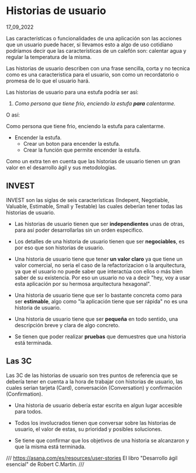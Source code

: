 # Historias de usuario
17_09_2022

Las características o funcionalidades de una aplicación son las acciones que un usuario puede hacer, si llevamos esto a algo de uso cotidiano podríamos decir que las características de un calefón son: calentar agua y regular la temperatura de la misma.

Las historias de usuario describen con una frase sencilla, corta y no tecnica como es una caracteristica para el usuario, son como un recordatorio o promesa de lo que el usuario hará.

Las historias de usuario para una estufa podría ser así:

1. *Como persona que tiene frio, enciendo la estufa **para** calentarme.*

O así:

Como persona que tiene frio, enciendo la estufa para calentarme.

* Encender la estufa.
	* Crear un boton para encender la estufa.
	* Crear la función que permite encender la estufa.

Como un extra ten en cuenta que las historias de usuario tienen un gran valor en el desarrollo ágil y sus metodologías.

## INVEST

INVEST son las siglas de seis características (Indepent, Negotiable, Valuable, Estimable, Small y Testable) las cuales deberían tener todas las historias de usuario.

* Las historias de usuario tienen que ser **independientes** unas de otras, para así poder desarrollarlas sin un orden especifico.

* Los detalles de una historia de usuario tienen que ser **negociables**, es por eso que son historias de usuario.

* Una historia de usuario tiene que tener **un valor claro** ya que tiene un valor comercial, no seria el caso de la refactorizacion o la arquitectura, ya que el usuario no puede saber que interactúa con ellos o más bien saber de su existencia. Por eso un usuario no va a decir "hey, voy a usar esta aplicación por su hermosa arquitectura hexagonal".

* Una historia de usuario tiene que ser lo bastante concreta como para ser **estimable**, algo como "la aplicación tiene que ser rápida" no es una historia de usuario.

* Una historia de usuario tiene que ser **pequeña** en todo sentido, una descripción breve y clara de algo concreto.

* Se tienen que poder realizar **pruebas** que demuestres que una historia está terminada.

## Las 3C

Las 3C de las historias de usuario son tres puntos de referencia que se debería tener en cuenta a la hora de trabajar con historias de usuario, las cuales serian tarjeta (Card), conversación (Conversation) y confirmación (Confirmation).

* Una historia de usuario debería estar escrita en algun lugar accesible para todos.

* Todos los involucrados tienen que conversar sobre las historias de usuario, el valor de estas, su prioridad y posibles soluciones. 

* Se tiene que confirmar que los objetivos de una historia se alcanzaron y que la misma está terminada.


///
https://asana.com/es/resources/user-stories
El libro "Desarrollo ágil esencial" de Robert C.Martin.
///